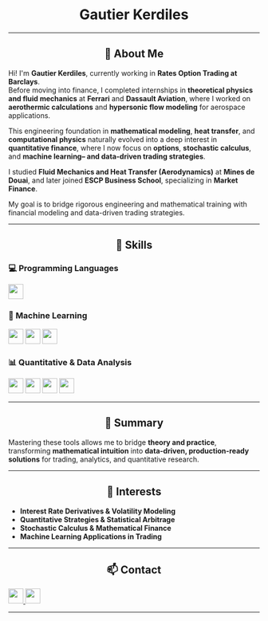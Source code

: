 <div align="center">

<h1>Gautier Kerdiles</h1>

---

<h2>👋 About Me</h2>
</div>

Hi! I'm <b>Gautier Kerdiles</b>, currently working in <b>Rates Option Trading at Barclays</b>.  
Before moving into finance, I completed internships in <b>theoretical physics and fluid mechanics</b> at <b>Ferrari</b> and <b>Dassault Aviation</b>, where I worked on <b>aerothermic calculations</b> and <b>hypersonic flow modeling</b> for aerospace applications.  

This engineering foundation in <b>mathematical modeling</b>, <b>heat transfer</b>, and <b>computational physics</b> naturally evolved into a deep interest in <b>quantitative finance</b>, where I now focus on <b>options</b>, <b>stochastic calculus</b>, and <b>machine learning– and data-driven trading strategies</b>.

I studied <b>Fluid Mechanics and Heat Transfer (Aerodynamics)</b> at <b>Mines de Douai</b>, and later joined <b>ESCP Business School</b>, specializing in <b>Market Finance</b>.  

My goal is to bridge rigorous engineering and mathematical training with financial modeling and data-driven trading strategies.

---

<div align="center">
<h2>🧠 Skills</h2>
</div>

### 💻 Programming Languages  
<a href="https://www.python.org/"><img src="https://img.shields.io/badge/Python-3776AB?logo=python&logoColor=white&style=for-the-badge" height="30"></a>

### 🤖 Machine Learning  
<a href="https://scikit-learn.org/"><img src="https://img.shields.io/badge/Scikit--Learn-F7931E?logo=scikitlearn&logoColor=white&style=for-the-badge" height="30"></a>
<a href="https://www.tensorflow.org/"><img src="https://img.shields.io/badge/TensorFlow-FF6F00?logo=tensorflow&logoColor=white&style=for-the-badge" height="30"></a>
<a href="https://xgboost.readthedocs.io/"><img src="https://img.shields.io/badge/XGBoost-EB5E28?logo=xgboost&logoColor=white&style=for-the-badge" height="30"></a>

### 📊 Quantitative & Data Analysis  
<a href="https://numpy.org/"><img src="https://img.shields.io/badge/NumPy-013243?logo=numpy&logoColor=white&style=for-the-badge" height="30"></a>
<a href="https://pandas.pydata.org/"><img src="https://img.shields.io/badge/Pandas-150458?logo=pandas&logoColor=white&style=for-the-badge" height="30"></a>
<a href="https://matplotlib.org/"><img src="https://img.shields.io/badge/Matplotlib-11557C?logo=matplotlib&logoColor=white&style=for-the-badge" height="30"></a>
<a href="https://jupyter.org/"><img src="https://img.shields.io/badge/Jupyter-F37626?logo=jupyter&logoColor=white&style=for-the-badge" height="30"></a>

---

<div align="center">
<h2>🧩 Summary</h2>
</div>

Mastering these tools allows me to bridge <b>theory and practice</b>, transforming <b>mathematical intuition</b> into <b>data-driven, production-ready solutions</b> for trading, analytics, and quantitative research.

---

<div align="center">
<h2>🚀 Interests</h2>
</div>

<ul>
  <li><b>Interest Rate Derivatives & Volatility Modeling</b></li>
  <li><b>Quantitative Strategies & Statistical Arbitrage</b></li>
  <li><b>Stochastic Calculus & Mathematical Finance</b></li>
  <li><b>Machine Learning Applications in Trading</b></li>
</ul>

---

<div align="center">
<h2>📫 Contact</h2>
</div>

<a href="https://www.linkedin.com/in/gautier-kerdiles">
  <img src="https://img.shields.io/badge/LinkedIn-0A66C2?logo=linkedin&logoColor=white&style=for-the-badge" height="30">
</a>
<a href="mailto:gau.kerdiles7@gmail.com">
  <img src="https://img.shields.io/badge/Email-D14836?logo=gmail&logoColor=white&style=for-the-badge" height="30">
</a>

---